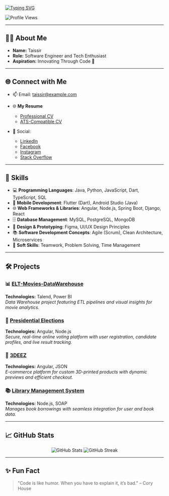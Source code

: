 <a href="https://git.io/typing-svg"><img src="https://readme-typing-svg.demolab.com?font=Fira+Code&size=30&duration=2000&pause=1000&color=2465F7&center=true&vCenter=true&random=false&width=600&lines=Hi%F0%9F%91%8B%2C+I'm+BOUZIDI+Taissir;Passionate+About+Coding" alt="Typing SVG" /></a>



<p align="left">
    <img src="https://komarev.com/ghpvc/?username=taissir&label=Profile%20views&color=0e75b6&style=for-the-badge" alt="Profile Views" />
</p>

---

## 👨‍💻 About Me
- **Name:** Taissir  
- **Role:** Software Engineer and Tech Enthusiast  
- **Aspiration:** Innovating Through Code 🚀  
---

## 🌐 Connect with Me
- 📫 Email: [taissir@example.com](mailto:taissir@example.com)  
- 🌐 **My Resume**  
    - [Professional CV](#)  
    - [ATS-Compatible CV](#)  

- 📱 Social:
  - [LinkedIn](https://linkedin.com/in/taissir)  
  - [Facebook](https://facebook.com/taissir)  
  - [Instagram](https://instagram.com/taissir)  
  - [Stack Overflow](https://stackoverflow.com/users/taissir)  

---
## 🔧 Skills
- 💻 **Programming Languages**: Java, Python, JavaScript, Dart, TypeScript, SQL  
- 📱 **Mobile Development**: Flutter (Dart), Android Studio (Java)  
- 🌐 **Web Frameworks & Libraries**: Angular, Node.js, Spring Boot, Django, React  
- 🗄️ **Database Management**: MySQL, PostgreSQL, MongoDB  
- 🎨 **Design & Prototyping**: Figma, UI/UX Design Principles  
- 📚 **Software Development Concepts**: Agile (Scrum), Clean Architecture, Microservices  
- 💼 **Soft Skills**: Teamwork, Problem Solving, Time Management  

---

## 🛠️ Projects

### 📊 [ELT-Movies-DataWarehouse](https://github.com/taissir/ELT-Movies-DataWarehouse)  
**Technologies:** Talend, Power BI  
*Data Warehouse project featuring ETL pipelines and visual insights for movie analytics.*

### 🚀 [Presidential Elections](https://github.com/taissir/Presidential-Elections)  
**Technologies:** Angular, Node.js  
*Secure, real-time online voting platform with user registration, candidate profiles, and live result tracking.*

### 🛒 [3DEEZ](https://github.com/taissir/3DEEZ)  
**Technologies:** Angular, JSON  
*E-commerce platform for custom 3D-printed products with dynamic previews and efficient checkout.*

### 📚 [Library Management System](https://github.com/taissir/Library-Management-System)  
**Technologies:** Node.js, SOAP  
*Manages book borrowings with seamless integration for user and book data.*

---

## 📈 GitHub Stats
<p align="center">
    <img src="https://github-readme-stats.vercel.app/api?username=taissir&show_icons=true&theme=tokyonight" alt="GitHub Stats" />
    <img src="https://github-readme-streak-stats.herokuapp.com/?user=taissir&theme=tokyonight" alt="GitHub Streak" />
</p>

---

## ✨ Fun Fact
> "Code is like humor. When you have to explain it, it’s bad." – Cory House

